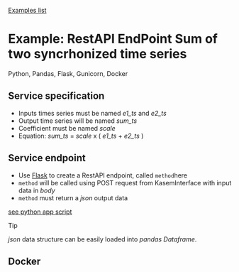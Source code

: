 [Examples list](../README.md)

# Example: RestAPI EndPoint Sum of two syncrhonized time series

Python, Pandas, Flask, Gunicorn, Docker 

## Service specification

 - Inputs times series must be named *e1_ts* and *e2_ts*
 - Output time series will be named *sum_ts*
 - Coefficient must be named *scale*
 - Equation: *sum_ts* = *scale* x ( *e1_ts* + *e2_ts* )

## Service endpoint

 - Use [Flask](https://flask.palletsprojects.com/) to create a RestAPI endpoint, called `method`here
 - `method` will be called using POST request from KasemInterface with input data in *body*
 - `method` must return a *json* output data


[see python app script](app.py)

> [!TIP]
> *json* data structure can be easily loaded into *pandas Dataframe*.  

## Docker

